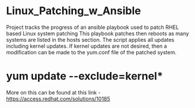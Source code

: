 # Linux_Patching_w_Ansible
Project tracks the progress of an ansible playbook used to patch RHEL based Linux system patching
This playbook patches then reboots as many systems are listed in the hosts section.  The script applies all updates including kernel updates.  If kernel updates are not desired, then a modification can be made to the yum.conf file of the patched system.
  # yum update --exclude=kernel*
More on this can be found at this link - https://access.redhat.com/solutions/10185
  
  
